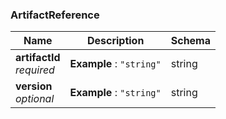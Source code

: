 
<a name="artifactreference"></a>
### ArtifactReference

|Name|Description|Schema|
|---|---|---|
|**artifactId**  <br>*required*|**Example** : `"string"`|string|
|**version**  <br>*optional*|**Example** : `"string"`|string|



